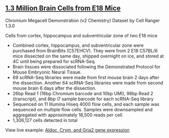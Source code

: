 ## [1.3 Million Brain Cells from E18 Mice](https://support.10xgenomics.com/single-cell/datasets/1M_neurons)
Chromium Megacell Demonstration (v2 Chemistry) Dataset by Cell Ranger 1.3.0

Cells from cortex, hippocampus and subventricular zone of two E18 mice


* Combined cortex, hippocampus, and subventricular zone were purchased from BrainBits (C57EHCV). They were from 2 E18 C57BL/6 mice dissected on the same day, shipped overnight on ice, and stored at 4C until being prepared for scRNA-Seq.
* Brain tissues were dissociated following the Demonstrated Protocol for Mouse Embryonic Neural Tissue.
* 69 scRNA-Seq libraries were made from first mouse brain 2 days after the dissection. Another 64 scRNA-Seq libraries were made from second mouse brain 6 days after the dissection.
* 26bp Read 1 (16bp Chromium barcode and 10bp UMI), 98bp Read 2 (transcript), and 8bp i7 sample barcode for each scRNA-Seq library
* Sequenced on 11 Illumina Hiseq 4000 flow cells, and each sample was sequenced on multiple flow cells. Samples were downsampled and aggregated with approximately 18,500 reads per cell.
* 1,306,127 cells detected in total

View live example: [Aldoc, Crym, and Gria2 gene expression](http://dev.xenabrowser.net/heatmap/?bookmark=5979cfb485016987ed362f774c3229d0)
